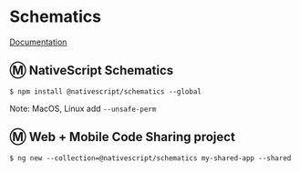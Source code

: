 # Schematics

[Documentation](https://github.com/NativeScript/nativescript-schematics)

## :m: NativeScript Schematics

```
$ npm install @nativescript/schematics --global 
```

Note: MacOS, Linux add `--unsafe-perm`


## :m: Web + Mobile Code Sharing project

```
$ ng new --collection=@nativescript/schematics my-shared-app --shared
```


